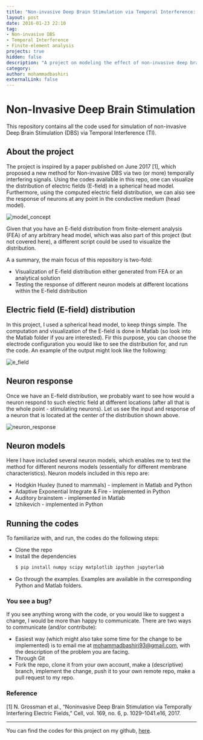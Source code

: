 ```yaml
---
title: "Non-invasive Deep Brain Stimulation via Temporal Interference: A Computational Study"
layout: post
date: 2016-01-23 22:10
tag:
- Non-invasive DBS
- Temporal Interference
- Finite-element analysis
projects: true
hidden: false
description: "A project on modeling the effect of non-invasive deep brain stimulation via temporal interference on neurons with different membrane characteristics."
category:
author: mohammadbashiri
externalLink: false
---
```


# Non-Invasive Deep Brain Stimulation

This repository contains all the code used for simulation of non-invasive Deep Brain Stimulation (DBS) via Temporal Interference (TI).

## About the project

The project is inspired by a paper published on June 2017 [1], which proposed a new
method for Non-invasive DBS via two (or more) temporally interfering signals. Using the
codes available in this repo, one can visualize the distribution of electric fields (E-field) in
a spherical head model. Furthermore, using the computed electric field distribution, we
can also see the response of neurons at any point in the conductive medium (head model).

![model_concept](https://github.com/mohammadbashiri/non-invasive-deep-brain-stimulation/blob/master/Figures/Head_model_Concept.png?raw=true)

Given that you have an E-field distribution from finite-element analysis (FEA) of any arbitrary head model,
which was also part of this project (but not covered here), a different script could be used to visualize
the distribution.

A a summary, the main focus of this repository is two-fold:
- Visualization of E-field distribution either generated from FEA or an analytical solution
- Testing the response of different neuron models at different locations within the E-field
distribution


## Electric field (E-field) distribution

In this project, I used a spherical head model, to keep things simple. The computation and
visualization of the E-field is done in Matlab (so look into the Matlab folder if you are
interested). Fir this purpose, you can choose the electrode configuration you would like to
see the distribution for, and run the code. An example of the output might look like the
following:

![e_field](https://github.com/mohammadbashiri/non-invasive-deep-brain-stimulation/blob/master/Figures/E-field_example.png?raw=true)

## Neuron response

Once we have an E-field distribution, we probably want to see how would a neuron respond to
such electric field at different locations (after all that is the whole point - stimulating
neurons). Let us see the input and response of a neuron that is located at the center of
the distribution shown above.

![neuron_response](https://github.com/mohammadbashiri/non-invasive-deep-brain-stimulation/blob/master/Figures/Neuron_response.png?raw=true)

## Neuron models

Here I have included several neuron models, which enables me to test the method for different
neurons models (essentially for different membrane characteristics). Neuron models included in
this repo are:

* Hodgkin Huxley (tuned to mammals) - implement in Matlab and Python
* Adaptive Exponential Integrate & Fire -  implemented in Python
* Auditory brainstem - implemented in Matlab
* Izhikevich - implemented in Python

## Running the codes

To familiarize with, and run, the codes do the following steps:

* Clone the repo
* Install the dependencies
    ```bash
    $ pip install numpy scipy matplotlib ipython jupyterlab
    ```
* Go through the examples. Examples are available in the corresponding Python and Matlab folders.

### You see a bug?

If you see anything wrong with the code, or you would like to suggest a change, I would be more
than happy to communicate. There are two ways to communicate (and/or contribute):
- Easiest way (which might also take some time for the change to be implemented) is to
email me at mohammadbashiri93@gmail.com, with the description of the problem you are facing.
- Through Git
- Fork the repo, clone it from your own account, make a (descriptive) branch, implement
the change, push it to your own remote repo, make a pull request to my repo.

### Reference
[1] N. Grossman et al., “Noninvasive Deep Brain Stimulation via Temporally Interfering Electric Fields,” Cell, vol. 169, no. 6,
p. 1029–1041.e16, 2017.

---

You can find the codes for this project on my github, [here](https://github.com/mohammadbashiri/non-invasive-deep-brain-stimulation).
